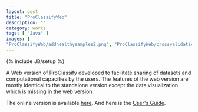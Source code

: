 ```yaml
---
layout: post
title: "ProClassifyWeb"
description: ""
category: works
tags: [ "Java" ]
images: [ 
"ProClassifyWeb/addhealthysamples2.png", "ProClassifyWeb/crossvalidationresults.png", "ProClassifyWeb/classifyResults.png",  "ProClassifyWeb/crossvalidationresults2.png", "ProClassifyWeb/help.png", "ProClassifyWeb/login.png", "ProClassifyWeb/multipleupload.png", "ProClassifyWeb/myjobs.png", "ProClassifyWeb/newaccount.png", "ProClassifyWeb/samplelib.png", "ProClassifyWeb/trainprogress.png" ]
---
```

{% include JB/setup %}

A Web version of ProClassify developed to facilitate sharing of datasets and computational capacities by the users. The features of the web version are mostly identical to the standalone version except the data visualization which is missing in the web version. 

The online version is available [here](https://esus.genome.tugraz.at/ProClassify). And here is the [User's Guide](https://esus.genome.tugraz.at/ProClassify/help/showHelp.jsp). 


